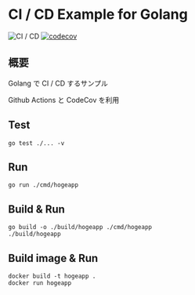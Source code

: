 # CI / CD Example for Golang

![CI / CD](https://github.com/ref3000/tmp/workflows/CI%20/%20CD/badge.svg)
[![codecov](https://codecov.io/gh/ref3000/tmp/branch/master/graph/badge.svg?token=9OQXCPVE7H)](https://codecov.io/gh/ref3000/tmp)

## 概要

Golang で CI / CD するサンプル

Github Actions と CodeCov を利用

## Test

```
go test ./... -v 
```

## Run

```
go run ./cmd/hogeapp
```

## Build & Run

```
go build -o ./build/hogeapp ./cmd/hogeapp
./build/hogeapp
```

## Build image & Run

```
docker build -t hogeapp .
docker run hogeapp
```

